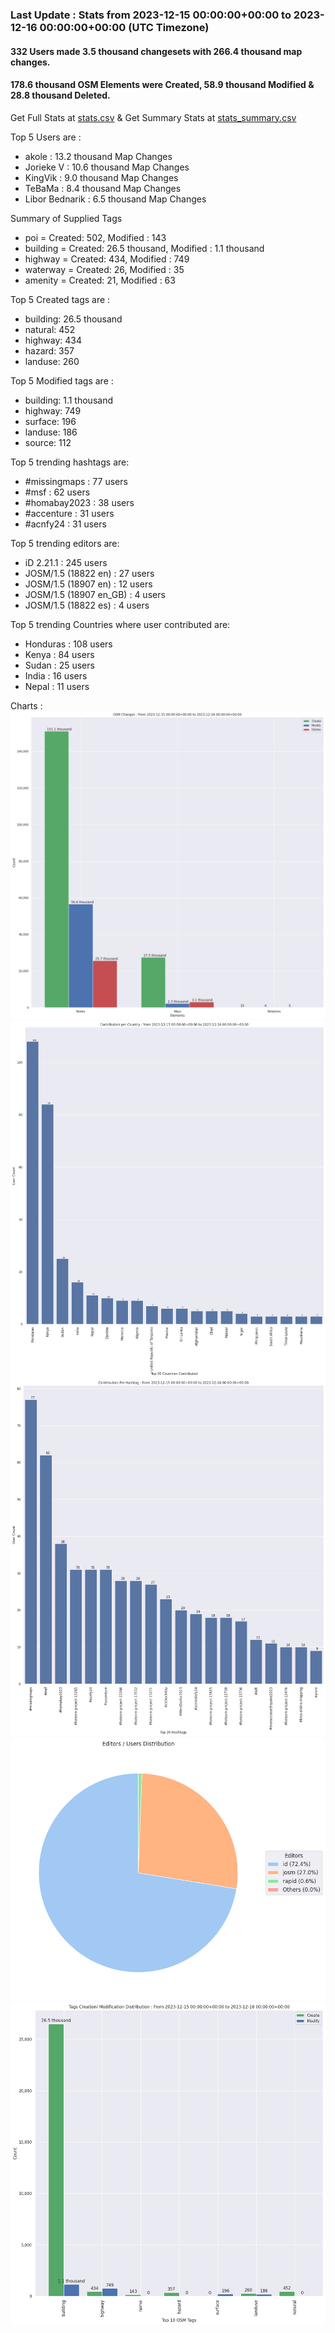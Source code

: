 ### Last Update : Stats from 2023-12-15 00:00:00+00:00 to 2023-12-16 00:00:00+00:00 (UTC Timezone)

#### 332 Users made 3.5 thousand changesets with 266.4 thousand map changes.
#### 178.6 thousand OSM Elements were Created, 58.9 thousand Modified & 28.8 thousand Deleted.
Get Full Stats at [stats.csv](/stats/hotosm/Daily/stats.csv)
 & Get Summary Stats at [stats_summary.csv](/stats/hotosm/Daily/stats_summary.csv)

Top 5 Users are : 
- akole : 13.2 thousand Map Changes
- Jorieke V : 10.6 thousand Map Changes
- KingVik : 9.0 thousand Map Changes
- TeBaMa : 8.4 thousand Map Changes
- Libor Bednarik : 6.5 thousand Map Changes

Summary of Supplied Tags
- poi = Created: 502, Modified : 143
- building = Created: 26.5 thousand, Modified : 1.1 thousand
- highway = Created: 434, Modified : 749
- waterway = Created: 26, Modified : 35
- amenity = Created: 21, Modified : 63


Top 5 Created tags are :
- building: 26.5 thousand
- natural: 452
- highway: 434
- hazard: 357
- landuse: 260


Top 5 Modified tags are :
- building: 1.1 thousand
- highway: 749
- surface: 196
- landuse: 186
- source: 112


Top 5 trending hashtags are:
- #missingmaps : 77 users
- #msf : 62 users
- #homabay2023 : 38 users
- #accenture : 31 users
- #acnfy24 : 31 users


Top 5 trending editors are:
- iD 2.21.1 : 245 users
- JOSM/1.5 (18822 en) : 27 users
- JOSM/1.5 (18907 en) : 12 users
- JOSM/1.5 (18907 en_GB) : 4 users
- JOSM/1.5 (18822 es) : 4 users


Top 5 trending Countries where user contributed are:
- Honduras : 108 users
- Kenya : 84 users
- Sudan : 25 users
- India : 16 users
- Nepal : 11 users


 Charts : 
![Alt text](./stats_osm_changes.png) 
![Alt text](./stats_users_per_country.png) 
![Alt text](./stats_users_per_hashtag.png) 
![Alt text](./stats_editors_pie_chart.png) 
![Alt text](./stats_tags.png) 
